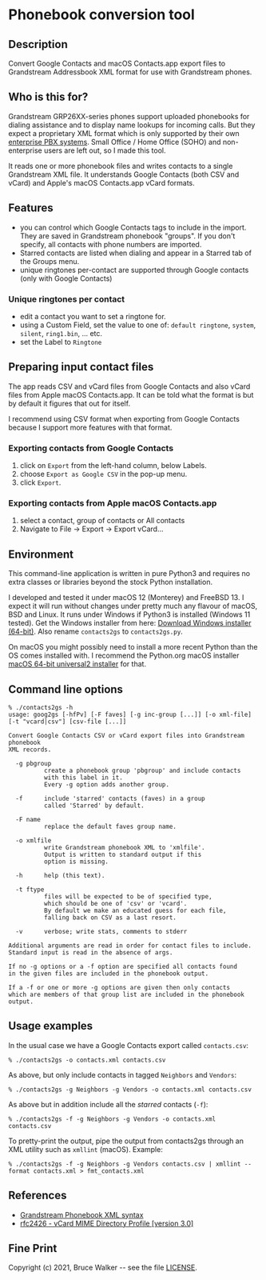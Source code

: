 # Phonebook conversion tool
## Description
Convert Google Contacts and macOS Contacts.app export files to Grandstream
Addressbook XML format for use with Grandstream phones.

## Who is this for?
Grandstream GRP26XX-series phones support uploaded phonebooks for
dialing assistance and to display name lookups for incoming calls.
But they expect a proprietary XML format which is only supported
by their own
[enterprise PBX systems](https://www.grandstream.com/products/ip-pbxs/ucm-series-ip-pbxs).
Small Office / Home Office
(SOHO) and non-enterprise users are left out, so I made this tool.

It reads one or more phonebook files and writes contacts to a single
Grandstream XML file.  It understands Google Contacts (both CSV and
vCard) and Apple's macOS Contacts.app vCard formats.

## Features
- you can control which Google Contacts tags to include in the import. They are saved in Grandstream phonebook "groups". If you don't specify, all contacts with phone numbers are imported.
- Starred contacts are listed when dialing
  and appear in a Starred tab of the Groups menu.
- unique ringtones per-contact are supported through Google contacts (only with Google Contacts)

### Unique ringtones per contact
  - edit a contact you want to set a ringtone for.
  - using a Custom Field, set the value to one of:
     `default ringtone`, `system`, `silent`, `ring1.bin`, ... etc.
  - set the Label to `Ringtone`

## Preparing input contact files
The app reads CSV and vCard files from Google Contacts and also vCard files
from Apple macOS Contacts.app.
It can be told what the format is but by default it figures that
out for itself.

I recommend using CSV format when exporting from Google Contacts because 
I support more features with that format.

### Exporting contacts from Google Contacts
1. click on `Export` from the left-hand column, below Labels.
2. choose `Export as Google CSV` in the pop-up menu.
3. click `Export`.

### Exporting contacts from Apple macOS Contacts.app
1. select a contact, group of contacts or All contacts
2. Navigate to File -> Export -> Export vCard...

## Environment
This command-line application is written in pure Python3 and requires
no extra classes or libraries beyond the stock Python installation.

I developed and tested it under macOS 12 (Monterey) and FreeBSD 13.
I expect it will run without changes under pretty much any flavour
of macOS, BSD and Linux. It runs under Windows if Python3 is
installed (Windows 11 tested).
Get the Windows installer from here: [Download Windows installer (64-bit)](https://www.python.org/downloads/windows/).
Also rename `contacts2gs` to `contacts2gs.py`.

On macOS you might possibly need to install a more recent Python than
the OS comes installed with. I recommend the Python.org macOS installer
[macOS 64-bit universal2 installer](https://www.python.org/downloads/macos/)
for that.

## Command line options
```
% ./contacts2gs -h
usage: goog2gs [-hfPv] [-F faves] [-g inc-group [...]] [-o xml-file] [-t "vcard|csv"] [csv-file [...]]

Convert Google Contacts CSV or vCard export files into Grandstream phonebook
XML records.

  -g pbgroup
          create a phonebook group 'pbgroup' and include contacts
          with this label in it.
          Every -g option adds another group.

  -f      include 'starred' contacts (faves) in a group
          called 'Starred' by default.

  -F name
          replace the default faves group name.

  -o xmlfile
          write Grandstream phonebook XML to 'xmlfile'.
          Output is written to standard output if this
          option is missing.

  -h      help (this text).

  -t ftype
          files will be expected to be of specified type,
		  which should be one of 'csv' or 'vcard'.
		  By default we make an educated guess for each file,
		  falling back on CSV as a last resort.

  -v      verbose; write stats, comments to stderr

Additional arguments are read in order for contact files to include.
Standard input is read in the absence of args.

If no -g options or a -f option are specified all contacts found
in the given files are included in the phonebook output.

If a -f or one or more -g options are given then only contacts
which are members of that group list are included in the phonebook
output.
```

## Usage examples
In the usual case we have a Google Contacts export called `contacts.csv`:
```
% ./contacts2gs -o contacts.xml contacts.csv
```
As above, but only include contacts in tagged `Neighbors` and `Vendors`:
```
% ./contacts2gs -g Neighbors -g Vendors -o contacts.xml contacts.csv
```
As above but in addition include all the *starred* contacts (`-f`):
```
% ./contacts2gs -f -g Neighbors -g Vendors -o contacts.xml contacts.csv
```
To pretty-print the output, pipe the output from contacts2gs through
an XML utility such as `xmllint` (macOS). Example:
```
% ./contacts2gs -f -g Neighbors -g Vendors contacts.csv | xmllint --format contacts.xml > fmt_contacts.xml
```

## References
- [Grandstream Phonebook XML syntax](https://www.grandstream.com/hubfs/Product_Documentation/gxv33xx_xml_phonebook_guide.pdf?hsLang=en)
- [rfc2426 - vCard MIME Directory Profile [version 3.0]](https://datatracker.ietf.org/doc/html/rfc2426)

## Fine Print

Copyright (c) 2021, Bruce Walker -- see the file [LICENSE](../LICENSE).

